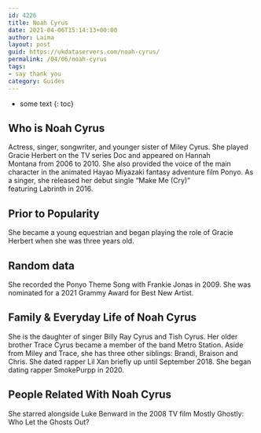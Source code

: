 ```yaml
---
id: 4226
title: Noah Cyrus
date: 2021-04-06T15:14:13+00:00
author: Laima
layout: post
guid: https://ukdataservers.com/noah-cyrus/
permalink: /04/06/noah-cyrus
tags:
- say thank you
category: Guides
---
```


* some text
{: toc}


## Who is Noah Cyrus
                  
                  
                  
Actress, singer, songwriter, and younger sister of Miley Cyrus. She played Gracie Herbert on the TV series Doc and appeared on Hannah Montana from 2006 to 2010. She also provided the voice of the main character in the animated Hayao Miyazaki fantasy adventure film Ponyo. As a singer, she released her debut single &#8220;Make Me (Cry)&#8221; featuring Labrinth in 2016.
                  
              
            
              
            
                
                
                
## Prior to Popularity
                  
                  
                  
She became a young equestrian and began playing the role of Gracie Herbert when she was three years old. 
                  
              
            
              
            
                
                
                
## Random data
                  
                  
                  
She recorded the Ponyo Theme Song with Frankie Jonas in 2009. She was nominated for a 2021 Grammy Award for Best New Artist. 
                  
              
            
              
            
                
                
                
## Family & Everyday Life of Noah Cyrus
                  
                  
                  
She is the daughter of singer Billy Ray Cyrus and Tish Cyrus. Her older brother Trace Cyrus became a member of the band Metro Station. Aside from Miley and Trace, she has three other siblings: Brandi, Braison and Chris. She dated rapper Lil Xan briefly up until September 2018. She began dating rapper SmokePurpp in 2020.
                  
              
            
              
            
                
                
                
## People Related With Noah Cyrus
                  
                  
                  
She starred alongside Luke Benward in the 2008 TV film Mostly Ghostly: Who Let the Ghosts Out? 
                  
              
            
              
            
                
              
            
              
              
            
            
              
            
          
          
          